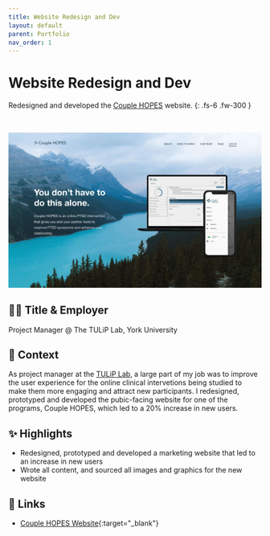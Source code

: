 ```yaml
---
title: Website Redesign and Dev
layout: default
parent: Portfolio
nav_order: 1
---
```


# Website Redesign and Dev

Redesigned and developed the [Couple HOPES](https://couplehopes.com/) website.
{: .fs-6 .fw-300 }

<img src="../../assets/images/CH-site.png" class="table-wrapper" style="width:100%; max-height:20rem; object-fit:cover; overflow-y:clip; object-position: 100% 0; margin-top:2rem;" />

## 👩‍💻 Title & Employer

Project Manager @ The TULiP Lab, York University

## 📌 Context

As project manager at the [TULiP Lab](https://www.tuliplab.ca/), a large part of my job was to improve the user experience for the online clinical intervetions being studied to make them more engaging and attract new participants. I redesigned, prototyped and developed the pubic-facing website for one of the programs, Couple HOPES, which led to a 20% increase in new users.

## ✨ Highlights

- Redesigned, prototyped and developed a marketing website that led to an increase in new users
- Wrote all content, and sourced all images and graphics for the new website

## 🔗 Links

- [Couple HOPES Website](https://couplehopes.com/){:target="_blank"}

